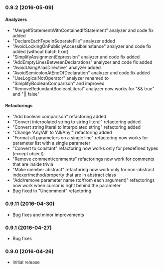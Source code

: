 ### 0.9.2 (2016-05-09)

#### Analyzers

* "MergeIfStatementWithContainedIfStatement" analyzer and code fix added
* "DeclareEachTypeInSeparateFile" analyzer added
* "AvoidLockingOnPubliclyAccessibleInstance" analyzer and code fix added (without batch fixer)
* "SimplifyAssignmentExpression" analyzer and code fix added
* "AddEmptyLinesBetweenDeclarations" analyzer and code fix added
* "AvoidUsingAliasDirective" analyzer added
* "AvoidSemicolonAtEndOfDeclaration" analyzer and code fix added
* "UseLogicalNotOperator" analyzer renamed to "SimplifyBooleanComparison" and improved
* "RemoveRedundantBooleanLiteral" analyzer now works for "&& true" and "|| false"

#### Refactorings

* "Add boolean comparison" refactoring added
* "Convert interpolated string to string literal" refactoring added
* "Convert string literal to interpolated string" refactoring added
* "Change 'Any/All' to 'All/Any'" refactoring added
* "Format all parameters on a single line" refactoring now works for parameter list with a single parameter
* "Convert to constant" refactoring now works only for predefined types (except object)
* "Remove comment/comments" refactorings now work for comments that are inside trivia
* "Make member abstract" refactoring now work only for non-abstract indexer/method/property that are in abstract class
* "Add/remove parameter name (to/from each argument)" refactorings now work when cursor is right behind the parameter
* Bug fixed in "Uncomment" refactoring

### 0.9.11 (2016-04-30)
 
* Bug fixes and minor improvements
    
### 0.9.1 (2016-04-27)
    
* Bug fixes
    
### 0.9.0 (2016-04-26)
    
* Initial release
